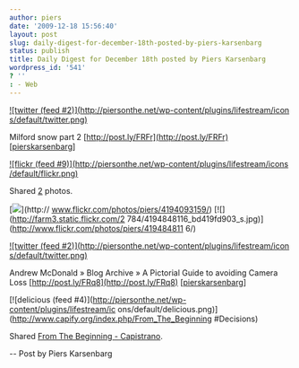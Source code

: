 ```yaml
---
author: piers
date: '2009-12-18 15:56:40'
layout: post
slug: daily-digest-for-december-18th-posted-by-piers-karsenbarg
status: publish
title: Daily Digest for December 18th posted by Piers Karsenbarg
wordpress_id: '541'
? ''
: - Web
---
```


[![twitter (feed #2)](http://piersonthe.net/wp-content/plugins/lifestream/icon
s/default/twitter.png)](http://twitter.com/pierskarsenbarg/statuses/6791339226
)

Milford snow part 2 [http://post.ly/FRFr](http://post.ly/FRFr)
[[pierskarsenbarg](http://twitter.com/pierskarsenbarg/statuses/6791339226)]

[![flickr (feed #9)](http://piersonthe.net/wp-content/plugins/lifestream/icons
/default/flickr.png)](http://www.flickr.com/photos/82151592@N00/)

Shared [2](void(0);) photos.

[![](http://farm3.static.flickr.com/2508/4194093159_538f8fca36_s.jpg)](http://
www.flickr.com/photos/piers/4194093159/) [![](http://farm3.static.flickr.com/2
784/4194848116_bd419fd903_s.jpg)](http://www.flickr.com/photos/piers/419484811
6/)

[![twitter (feed #2)](http://piersonthe.net/wp-content/plugins/lifestream/icon
s/default/twitter.png)](http://twitter.com/pierskarsenbarg/statuses/6793382806
)

Andrew McDonald » Blog Archive » A Pictorial Guide to avoiding Camera Loss
[http://post.ly/FRq8](http://post.ly/FRq8)
[[pierskarsenbarg](http://twitter.com/pierskarsenbarg/statuses/6793382806)]

[![delicious (feed #4)](http://piersonthe.net/wp-content/plugins/lifestream/ic
ons/default/delicious.png)](http://www.capify.org/index.php/From_The_Beginning
#Decisions)

Shared [From The Beginning -
Capistrano](http://www.capify.org/index.php/From_The_Beginning#Decisions).

  
-- Post by Piers Karsenbarg

